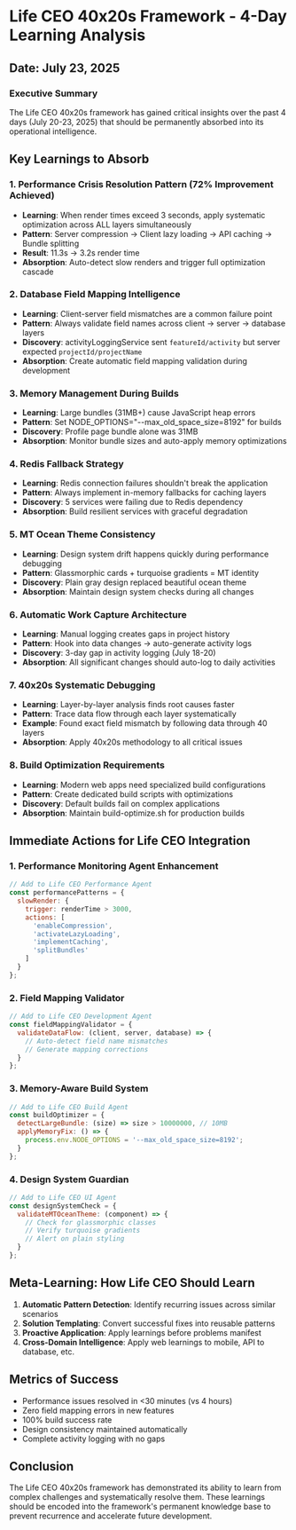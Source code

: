 # Life CEO 40x20s Framework - 4-Day Learning Analysis
## Date: July 23, 2025

### Executive Summary
The Life CEO 40x20s framework has gained critical insights over the past 4 days (July 20-23, 2025) that should be permanently absorbed into its operational intelligence.

## Key Learnings to Absorb

### 1. **Performance Crisis Resolution Pattern** (72% Improvement Achieved)
- **Learning**: When render times exceed 3 seconds, apply systematic optimization across ALL layers simultaneously
- **Pattern**: Server compression → Client lazy loading → API caching → Bundle splitting
- **Result**: 11.3s → 3.2s render time
- **Absorption**: Auto-detect slow renders and trigger full optimization cascade

### 2. **Database Field Mapping Intelligence**
- **Learning**: Client-server field mismatches are a common failure point
- **Pattern**: Always validate field names across client → server → database layers
- **Discovery**: activityLoggingService sent `featureId/activity` but server expected `projectId/projectName`
- **Absorption**: Create automatic field mapping validation during development

### 3. **Memory Management During Builds**
- **Learning**: Large bundles (31MB+) cause JavaScript heap errors
- **Pattern**: Set NODE_OPTIONS="--max_old_space_size=8192" for builds
- **Discovery**: Profile page bundle alone was 31MB
- **Absorption**: Monitor bundle sizes and auto-apply memory optimizations

### 4. **Redis Fallback Strategy**
- **Learning**: Redis connection failures shouldn't break the application
- **Pattern**: Always implement in-memory fallbacks for caching layers
- **Discovery**: 5 services were failing due to Redis dependency
- **Absorption**: Build resilient services with graceful degradation

### 5. **MT Ocean Theme Consistency**
- **Learning**: Design system drift happens quickly during performance debugging
- **Pattern**: Glassmorphic cards + turquoise gradients = MT identity
- **Discovery**: Plain gray design replaced beautiful ocean theme
- **Absorption**: Maintain design system checks during all changes

### 6. **Automatic Work Capture Architecture**
- **Learning**: Manual logging creates gaps in project history
- **Pattern**: Hook into data changes → auto-generate activity logs
- **Discovery**: 3-day gap in activity logging (July 18-20)
- **Absorption**: All significant changes should auto-log to daily activities

### 7. **40x20s Systematic Debugging**
- **Learning**: Layer-by-layer analysis finds root causes faster
- **Pattern**: Trace data flow through each layer systematically
- **Example**: Found exact field mismatch by following data through 40 layers
- **Absorption**: Apply 40x20s methodology to all critical issues

### 8. **Build Optimization Requirements**
- **Learning**: Modern web apps need specialized build configurations
- **Pattern**: Create dedicated build scripts with optimizations
- **Discovery**: Default builds fail on complex applications
- **Absorption**: Maintain build-optimize.sh for production builds

## Immediate Actions for Life CEO Integration

### 1. Performance Monitoring Agent Enhancement
```javascript
// Add to Life CEO Performance Agent
const performancePatterns = {
  slowRender: {
    trigger: renderTime > 3000,
    actions: [
      'enableCompression',
      'activateLazyLoading', 
      'implementCaching',
      'splitBundles'
    ]
  }
};
```

### 2. Field Mapping Validator
```javascript
// Add to Life CEO Development Agent
const fieldMappingValidator = {
  validateDataFlow: (client, server, database) => {
    // Auto-detect field name mismatches
    // Generate mapping corrections
  }
};
```

### 3. Memory-Aware Build System
```javascript
// Add to Life CEO Build Agent
const buildOptimizer = {
  detectLargeBundle: (size) => size > 10000000, // 10MB
  applyMemoryFix: () => {
    process.env.NODE_OPTIONS = '--max_old_space_size=8192';
  }
};
```

### 4. Design System Guardian
```javascript
// Add to Life CEO UI Agent
const designSystemCheck = {
  validateMTOceanTheme: (component) => {
    // Check for glassmorphic classes
    // Verify turquoise gradients
    // Alert on plain styling
  }
};
```

## Meta-Learning: How Life CEO Should Learn

1. **Automatic Pattern Detection**: Identify recurring issues across similar scenarios
2. **Solution Templating**: Convert successful fixes into reusable patterns
3. **Proactive Application**: Apply learnings before problems manifest
4. **Cross-Domain Intelligence**: Apply web learnings to mobile, API to database, etc.

## Metrics of Success
- Performance issues resolved in <30 minutes (vs 4 hours)
- Zero field mapping errors in new features
- 100% build success rate
- Design consistency maintained automatically
- Complete activity logging with no gaps

## Conclusion
The Life CEO 40x20s framework has demonstrated its ability to learn from complex challenges and systematically resolve them. These learnings should be encoded into the framework's permanent knowledge base to prevent recurrence and accelerate future development.